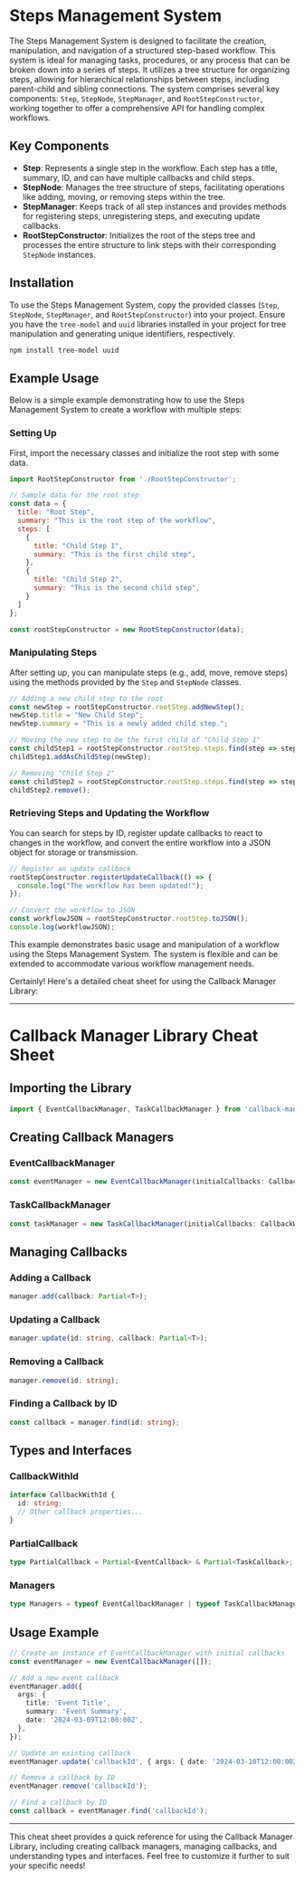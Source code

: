 # Steps Management System

The Steps Management System is designed to facilitate the creation, manipulation, and navigation of a structured step-based workflow. This system is ideal for managing tasks, procedures, or any process that can be broken down into a series of steps. It utilizes a tree structure for organizing steps, allowing for hierarchical relationships between steps, including parent-child and sibling connections. The system comprises several key components: `Step`, `StepNode`, `StepManager`, and `RootStepConstructor`, working together to offer a comprehensive API for handling complex workflows.

## Key Components

- **Step**: Represents a single step in the workflow. Each step has a title, summary, ID, and can have multiple callbacks and child steps.
- **StepNode**: Manages the tree structure of steps, facilitating operations like adding, moving, or removing steps within the tree.
- **StepManager**: Keeps track of all step instances and provides methods for registering steps, unregistering steps, and executing update callbacks.
- **RootStepConstructor**: Initializes the root of the steps tree and processes the entire structure to link steps with their corresponding `StepNode` instances.

## Installation

To use the Steps Management System, copy the provided classes (`Step`, `StepNode`, `StepManager`, and `RootStepConstructor`) into your project. Ensure you have the `tree-model` and `uuid` libraries installed in your project for tree manipulation and generating unique identifiers, respectively.

```bash
npm install tree-model uuid
```

## Example Usage

Below is a simple example demonstrating how to use the Steps Management System to create a workflow with multiple steps:

### Setting Up

First, import the necessary classes and initialize the root step with some data.

```javascript
import RootStepConstructor from './RootStepConstructor';

// Sample data for the root step
const data = {
  title: "Root Step",
  summary: "This is the root step of the workflow",
  steps: [
    {
      title: "Child Step 1",
      summary: "This is the first child step",
    },
    {
      title: "Child Step 2",
      summary: "This is the second child step",
    }
  ]
};

const rootStepConstructor = new RootStepConstructor(data);
```

### Manipulating Steps

After setting up, you can manipulate steps (e.g., add, move, remove steps) using the methods provided by the `Step` and `StepNode` classes.

```javascript
// Adding a new child step to the root
const newStep = rootStepConstructor.rootStep.addNewStep();
newStep.title = "New Child Step";
newStep.summary = "This is a newly added child step.";

// Moving the new step to be the first child of "Child Step 1"
const childStep1 = rootStepConstructor.rootStep.steps.find(step => step.title === "Child Step 1");
childStep1.addAsChildStep(newStep);

// Removing "Child Step 2"
const childStep2 = rootStepConstructor.rootStep.steps.find(step => step.title === "Child Step 2");
childStep2.remove();
```

### Retrieving Steps and Updating the Workflow

You can search for steps by ID, register update callbacks to react to changes in the workflow, and convert the entire workflow into a JSON object for storage or transmission.

```javascript
// Register an update callback
rootStepConstructor.registerUpdateCallback(() => {
  console.log("The workflow has been updated!");
});

// Convert the workflow to JSON
const workflowJSON = rootStepConstructor.rootStep.toJSON();
console.log(workflowJSON);
```

This example demonstrates basic usage and manipulation of a workflow using the Steps Management System. The system is flexible and can be extended to accommodate various workflow management needs.

Certainly! Here's a detailed cheat sheet for using the Callback Manager Library:

---

# Callback Manager Library Cheat Sheet

## Importing the Library

```typescript
import { EventCallbackManager, TaskCallbackManager } from 'callback-manager';
```

## Creating Callback Managers

### EventCallbackManager

```typescript
const eventManager = new EventCallbackManager(initialCallbacks: CallbackWithId[]);
```

### TaskCallbackManager

```typescript
const taskManager = new TaskCallbackManager(initialCallbacks: CallbackWithId[]);
```

## Managing Callbacks

### Adding a Callback

```typescript
manager.add(callback: Partial<T>);
```

### Updating a Callback

```typescript
manager.update(id: string, callback: Partial<T>);
```

### Removing a Callback

```typescript
manager.remove(id: string);
```

### Finding a Callback by ID

```typescript
const callback = manager.find(id: string);
```

## Types and Interfaces

### CallbackWithId

```typescript
interface CallbackWithId {
  id: string;
  // Other callback properties...
}
```

### PartialCallback

```typescript
type PartialCallback = Partial<EventCallback> & Partial<TaskCallback>;
```

### Managers

```typescript
type Managers = typeof EventCallbackManager | typeof TaskCallbackManager;
```

## Usage Example

```typescript
// Create an instance of EventCallbackManager with initial callbacks
const eventManager = new EventCallbackManager([]);

// Add a new event callback
eventManager.add({
  args: {
    title: 'Event Title',
    summary: 'Event Summary',
    date: '2024-03-09T12:00:00Z',
  },
});

// Update an existing callback
eventManager.update('callbackId', { args: { date: '2024-03-10T12:00:00Z' } });

// Remove a callback by ID
eventManager.remove('callbackId');

// Find a callback by ID
const callback = eventManager.find('callbackId');
```

---

This cheat sheet provides a quick reference for using the Callback Manager Library, including creating callback managers, managing callbacks, and understanding types and interfaces. Feel free to customize it further to suit your specific needs!